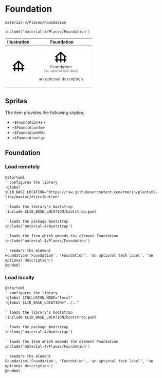 # Foundation


```text
material-4/Places/Foundation
```

```text
include('material-4/Places/Foundation')
```



| Illustration | Foundation |
| :---: | :---: |
| ![illustration for Illustration](../../material-4/Places/Foundation.png) | ![illustration for Foundation](../../material-4/Places/Foundation.Local.png) |



## Sprites
The item provides the following sriptes:

- `<$FoundationXs>`
- `<$FoundationSm>`
- `<$FoundationMd>`
- `<$FoundationLg>`





## Foundation

### Load remotely
```plantuml
@startuml
' configures the library
!global $LIB_BASE_LOCATION="https://raw.githubusercontent.com/tmorin/plantuml-libs/master/distribution"

' loads the library's bootstrap
!include $LIB_BASE_LOCATION/bootstrap.puml

' loads the package bootstrap
include('material-4/bootstrap')

' loads the Item which embeds the element Foundation
include('material-4/Places/Foundation')

' renders the element
Foundation('Foundation', 'Foundation', 'an optional tech label', 'an optional description')
@enduml
```

### Load locally
```plantuml
@startuml
' configures the library
!global $INCLUSION_MODE="local"
!global $LIB_BASE_LOCATION="../.."

' loads the library's bootstrap
!include $LIB_BASE_LOCATION/bootstrap.puml

' loads the package bootstrap
include('material-4/bootstrap')

' loads the Item which embeds the element Foundation
include('material-4/Places/Foundation')

' renders the element
Foundation('Foundation', 'Foundation', 'an optional tech label', 'an optional description')
@enduml
```

